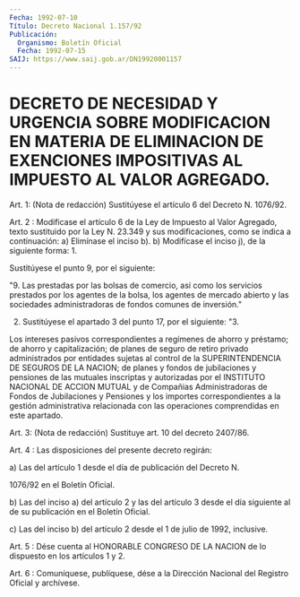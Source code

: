 ```yaml
---
Fecha: 1992-07-10
Título: Decreto Nacional 1.157/92
Publicación:
  Organismo: Boletín Oficial
  Fecha: 1992-07-15
SAIJ: https://www.saij.gob.ar/DN19920001157
---
```

# DECRETO DE NECESIDAD Y URGENCIA SOBRE MODIFICACION EN MATERIA DE ELIMINACION DE EXENCIONES IMPOSITIVAS AL IMPUESTO AL VALOR AGREGADO.

<a id="1"></a>
Art.  1:  (Nota  de  redacción)  Sustitúyese el artículo 6 del Decreto N. 1076/92.

<a id="2"></a>
Art.  2  :  Modificase  el artículo 6 de la Ley de Impuesto al Valor  Agregado, texto sustituido  por  la  Ley  N.  23.349  y  sus modificaciones,  como  se  indica  a  continuación: a) Elimínase el inciso b). b) Modifícase el inciso j),  de  la siguiente forma:  1.

Sustitúyese el punto 9, por el siguiente:

"9.  Las  prestadas  por  las  bolsas de comercio,  así  como  los servicios prestados por los agentes  de  la  bolsa,  los agentes de mercado abierto y las sociedades administradoras de fondos  comunes de inversión."

2. Sustitúyese el apartado 3 del punto 17, por el siguiente:  "3.

Los  intereses  pasivos  correspondientes  a  regímenes de ahorro y préstamo;  de  ahorro  y  capitalización; de planes  de  seguro  de retiro privado administrados  por  entidades  sujetas al control de la SUPERINTENDENCIA DE SEGUROS DE LA NACION; de  planes y fondos de jubilaciones y pensiones de las mutuales inscriptas  y autorizadas por   el  INSTITUTO  NACIONAL  DE  ACCION  MUTUAL  y  de  Compañias Administradoras  de  Fondos  de  Jubilaciones  y  Pensiones  y  los importes  correspondientes  a la gestión administrativa relacionada con las operaciones comprendidas en este apartado.

<a id="3"></a>
Art.  3:  (Nota  de  redacción)  Sustituye art. 10 del decreto 2407/86.

<a id="4"></a>
Art.  4  : Las disposiciones del presente decreto regirán:

a) Las del artículo  1  desde el día de publicación del Decreto N.

1076/92 en el Boletín Oficial.

b) Las del inciso a) del  artículo 2 y las del artículo 3 desde el día  siguiente  al de su publicación  en  el  Boletín  Oficial.

c) Las del inciso  b)  del artículo 2 desde el 1 de julio de 1992, inclusive.

<a id="5"></a>
Art.  5 : Dése cuenta al HONORABLE CONGRESO DE LA NACION de lo dispuesto en los artículos 1 y 2.

<a id="6"></a>
Art. 6 : Comuníquese, publíquese, dése a la Dirección Nacional del Registro Oficial y archívese.